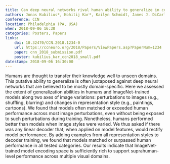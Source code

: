 ```yaml
---
title: Can deep neural networks rival human ability to generalize in core object recognition?
authors: Jonas Kubilius*, Kohitij Kar*, Kailyn Schmidt, James J. DiCarlo
conference: CCN
location: Philadelphia (PA, USA)
when: 2018-09-06 16:30
categories: Posters, Papers
links:
    doi: 10.32470/CCN.2018.1234-0
    url: https://ccneuro.org/2018/Papers/ViewPapers.asp?PaperNum=1234
    paper: cnn_2018_submission.pdf
    poster: kubilius_kar_ccn2018_small.pdf
datestamp: 2018-09-06 16:30:00
---
```


Humans are thought to transfer their knowledge well to unseen domains. This putative ability to generalize is often juxtaposed against deep neural networks that are believed to be mostly domain-specific. Here we assessed the extent of generalization abilities in humans and ImageNet-trained models along two axes of image variations: perturbations to images (e.g., shuffling, blurring) and changes in representation style (e.g., paintings, cartoons). We found that models often matched or exceeded human performance across most image perturbations, even without being exposed to such perturbations during training. Nonetheless, humans performed better than models when image styles were varied. We thus asked if there was any linear decoder that, when applied on model features, would rectify model performance. By adding examples from all representation styles to decoder training, we found that models matched or surpassed human performance in all tested categories. Our results indicate that ImageNet-trained model encoding space is sufficiently rich to support suprahuman-level performance across multiple visual domains.